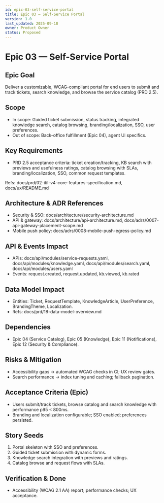 ```yaml
---
id: epic-03-self-service-portal
title: Epic 03 — Self-Service Portal
version: 1.0
last_updated: 2025-09-18
owner: Product Owner
status: Proposed
---
```


# Epic 03 — Self-Service Portal

## Epic Goal
Deliver a customizable, WCAG-compliant portal for end users to submit and track tickets, search knowledge, and browse the service catalog (PRD 2.5).

## Scope
- In scope: Guided ticket submission, status tracking, integrated knowledge search, catalog browsing, branding/localization, SSO, user preferences.
- Out of scope: Back-office fulfillment (Epic 04), agent UI specifics.

## Key Requirements
- PRD 2.5 acceptance criteria: ticket creation/tracking, KB search with previews and usefulness ratings, catalog browsing with SLAs, branding/localization, SSO, common request templates.

Refs: docs/prd/02-itil-v4-core-features-specification.md, docs/ux/README.md

## Architecture & ADR References
- Security & SSO: docs/architecture/security-architecture.md
- API & gateway: docs/architecture/api-architecture.md, docs/adrs/0007-api-gateway-placement-scope.md
- Mobile push policy: docs/adrs/0008-mobile-push-egress-policy.md

## API & Events Impact
- APIs: docs/api/modules/service-requests.yaml, docs/api/modules/knowledge.yaml, docs/api/modules/search.yaml, docs/api/modules/users.yaml
- Events: request.created, request.updated, kb.viewed, kb.rated

## Data Model Impact
- Entities: Ticket, RequestTemplate, KnowledgeArticle, UserPreference, BrandingTheme, Localization.
- Refs: docs/prd/18-data-model-overview.md

## Dependencies
- Epic 04 (Service Catalog), Epic 05 (Knowledge), Epic 11 (Notifications), Epic 12 (Security & Compliance).

## Risks & Mitigation
- Accessibility gaps → automated WCAG checks in CI; UX review gates.
- Search performance → index tuning and caching; fallback pagination.

## Acceptance Criteria (Epic)
- Users submit/track tickets, browse catalog and search knowledge with performance p95 < 800ms.
- Branding and localization configurable; SSO enabled; preferences persisted.

## Story Seeds
1) Portal skeleton with SSO and preferences.
2) Guided ticket submission with dynamic forms.
3) Knowledge search integration with previews and ratings.
4) Catalog browse and request flows with SLAs.

## Verification & Done
- Accessibility (WCAG 2.1 AA) report; performance checks; UX acceptance.

